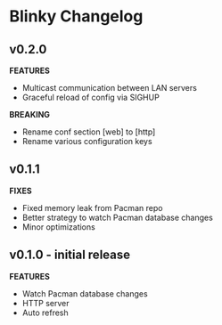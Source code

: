 # Blinky Changelog

## v0.2.0

**FEATURES**
* Multicast communication between LAN servers
* Graceful reload of config via SIGHUP

**BREAKING**
* Rename conf section [web] to [http]
* Rename various configuration keys

## v0.1.1

**FIXES**
* Fixed memory leak from Pacman repo
* Better strategy to watch Pacman database changes
* Minor optimizations

## v0.1.0 - initial release

**FEATURES**
* Watch Pacman database changes
* HTTP server
* Auto refresh
